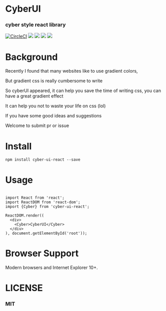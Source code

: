 # CyberUI
### cyber style react library

[![CircleCI](https://circleci.com/gh/leoshenhh/cyber-ui-react/tree/master.svg?style=svg)](https://circleci.com/gh/leoshenhh/cyber-ui-react/tree/master)
![](https://img.shields.io/badge/react-17.0.2-blue)
![](https://img.shields.io/badge/typescript-4.2.4-brightgreen)
![](https://img.shields.io/badge/webpack-4.29.6-orange)
![](https://img.shields.io/badge/jest-27.4.7-brightgreen)

# Background

Recently I found that many websites like to use gradient colors,

But gradient css is really cumbersome to write

So cyberUI appeared, it can help you save the time of writing css, you can have a great gradient effect

It can help you not to waste your life on css (lol)

If you have some good ideas and suggestions

Welcome to submit pr or issue
# Install

`npm install cyber-ui-react --save`

# Usage
```tsx

import React from 'react';
import ReactDOM from 'react-dom';
import {Cyber} from 'cyber-ui-react';

ReactDOM.render((
  <div>
    <Cyber>CyberUI</Cyber>
  </div>
), document.getElementById('root'));

```
# Browser Support
Modern browsers and Internet Explorer 10+.

# LICENSE

### MIT
